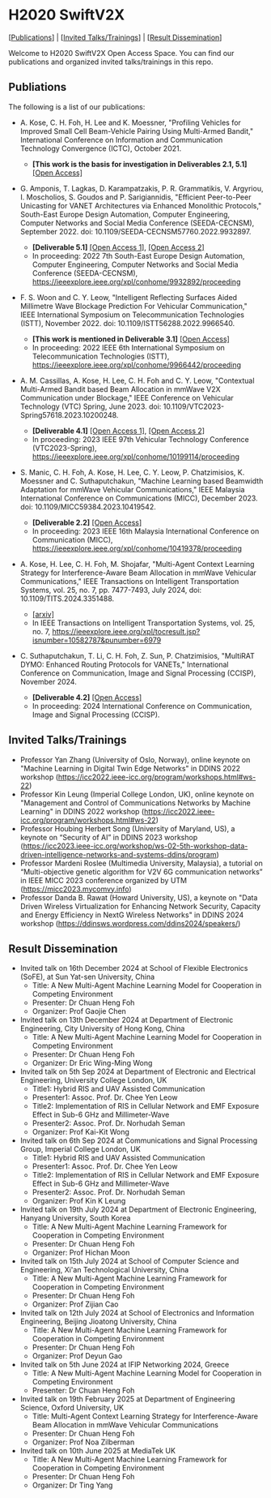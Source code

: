 # H2020 SwiftV2X

[[Publications](#publications)] | [[Invited Talks/Trainings](#invited-talkstrainings)] | [[Result Dissemination](#result-dissemination)]

Welcome to H2020 SwiftV2X Open Access Space. You can find our publications and organized invited talks/trainings in this repo.

## Publiations

The following is a list of our publications:

- A. Kose, C. H. Foh, H. Lee and K. Moessner, "Profiling Vehicles for Improved Small Cell Beam-Vehicle Pairing Using Multi-Armed Bandit,"
  International Conference on Information and Communication Technology Convergence (ICTC), October 2021.
  - **[This work is the basis for investigation in Deliverables 2.1, 5.1]** [[Open Access]](https://openresearch.surrey.ac.uk/esploro/outputs/99602621202346#file-0) 
  
- G. Amponis, T. Lagkas, D. Karampatzakis, P. R. Grammatikis, V. Argyriou, I. Moscholios, S. Goudos and P. Sarigiannidis,
  "Efficient Peer-to-Peer Unicasting for VANET Architectures via Enhanced Monolithic Protocols,"
  South-East Europe Design Automation, Computer Engineering, Computer Networks and Social Media Conference (SEEDA-CECNSM),
  September 2022. doi: 10.1109/SEEDA-CECNSM57760.2022.9932897.
  - **[Deliverable 5.1]** [[Open Access 1]](https://www.researchgate.net/publication/365037998_Efficient_Peer-to-Peer_Unicasting_for_VANET_Architectures_via_Enhanced_Monolithic_Protocols?enrichId=rgreq-61a45c4bb6c8c0df43306fb43af65402-XXX&enrichSource=Y292ZXJQYWdlOzM2NTAzNzk5ODtBUzoxMTQzMTI4MTA5NDUwNTAzOEAxNjY3NDgzNDUxMzY0&el=1_x_2&_esc=publicationCoverPdf),
  [[Open Access 2]](https://github.com/cfoh/h2020-swiftv2x/blob/main/Efficient%20Peer-to-Peer%20Unicasting%20for%20VANET%20Architectures%20via%20Enhanced%20Monolithic%20Protocols.pdf)
  - In proceeding: 2022 7th South-East Europe Design Automation, Computer Engineering, Computer Networks and Social Media Conference (SEEDA-CECNSM),
    https://ieeexplore.ieee.org/xpl/conhome/9932892/proceeding

- F. S. Woon and C. Y. Leow, "Intelligent Reflecting Surfaces Aided Millimetre Wave Blockage Prediction For Vehicular Communication,"
  IEEE International Symposium on Telecommunication Technologies (ISTT), November 2022. doi: 10.1109/ISTT56288.2022.9966540.
  - **[This work is mentioned in Deliverable 3.1]** [[Open Access]](https://github.com/cfoh/h2020-swiftv2x/blob/main/a3-woon.pdf)
  - In proceeding: 2022 IEEE 6th International Symposium on Telecommunication Technologies (ISTT),
    https://ieeexplore.ieee.org/xpl/conhome/9966442/proceeding

- A. M. Cassillas, A. Kose, H. Lee, C. H. Foh and C. Y. Leow, "Contextual Multi-Armed Bandit based Beam Allocation in mmWave V2X Communication
  under Blockage," IEEE Conference on Vehicular Technology (VTC) Spring, June 2023. doi: 10.1109/VTC2023-Spring57618.2023.10200248.
  - **[Deliverable 4.1]** [[Open Access 1]](https://researchprofiles.herts.ac.uk/en/publications/contextual-multi-armed-bandit-based-beam-allocation-in-mmwave-v2x),
  [[Open Access 2]](https://github.com/cfoh/h2020-swiftv2x/blob/main/VTC2023-CMAB-BeamAllocation.pdf)
  - In proceeding: 2023 IEEE 97th Vehicular Technology Conference (VTC2023-Spring), https://ieeexplore.ieee.org/xpl/conhome/10199114/proceeding

- S. Manic, C. H. Foh, A. Kose, H. Lee, C. Y. Leow, P. Chatzimisios, K. Moessner and C. Suthaputchakun,
  "Machine Learning based Beamwidth Adaptation for mmWave Vehicular Communications,"
  IEEE Malaysia International Conference on Communications (MICC), December 2023. doi: 10.1109/MICC59384.2023.10419542.
  - **[Deliverable 2.2]** [[Open Access]](https://github.com/cfoh/h2020-swiftv2x/blob/main/2023323468.pdf)
  - In proceeding: 2023 IEEE 16th Malaysia International Conference on Communication (MICC), https://ieeexplore.ieee.org/xpl/conhome/10419378/proceeding

- A. Kose, H. Lee, C. H. Foh, M. Shojafar, "Multi-Agent Context Learning Strategy for Interference-Aware
  Beam Allocation in mmWave Vehicular Communications,"
  IEEE Transactions on Intelligent Transportation Systems, vol. 25, no. 7, pp. 7477-7493, July 2024, doi: 10.1109/TITS.2024.3351488.
  - [[arxiv]](http://arxiv.org/abs/2401.02323)
  - In IEEE Transactions on Intelligent Transportation Systems, vol. 25, no. 7, https://ieeexplore.ieee.org/xpl/tocresult.jsp?isnumber=10582787&punumber=6979
  
- C. Suthaputchakun, T. Li, C. H. Foh, Z. Sun, P. Chatzimisios, "MultiRAT DYMO: Enhanced Routing Protocols for VANETs,"
  International Conference on Communication, Image and Signal Processing (CCISP), November 2024.
  - **[Deliverable 4.2]** [[Open Access]](https://github.com/cfoh/h2020-swiftv2x/blob/main/ccisp2024-routing.pdf)
  - In proceeding: 2024 International Conference on Communication, Image and Signal Processing (CCISP).
  

## Invited Talks/Trainings

- Professor Yan Zhang (University of Oslo, Norway), online keynote on "Machine Learning in Digital Twin Edge Networks" in DDINS 2022 workshop
  (https://icc2022.ieee-icc.org/program/workshops.html#ws-22)
- Professor Kin Leung (Imperial College London, UK), online keynote on "Management and Control of Communications Networks by Machine Learning" in DDINS 2022 workshop
  (https://icc2022.ieee-icc.org/program/workshops.html#ws-22)
- Professor Houbing Herbert Song (University of Maryland, US), a keynote on “Security of AI” in DDINS 2023 workshop
  (https://icc2023.ieee-icc.org/workshop/ws-02-5th-workshop-data-driven-intelligence-networks-and-systems-ddins/program)
- Professor Mardeni Roslee (Multimedia University, Malaysia), a tutorial on “Multi-objective genetic algorithm for V2V 6G communication networks” in IEEE MICC 2023 conference organized by UTM (https://micc2023.mycomvy.info)
- Professor Danda B. Rawat (Howard University, US), a keynote on "Data Driven Wireless Virtualization for Enhancing Network Security, Capacity and Energy Efficiency in NextG Wireless Networks" in DDINS 2024 workshop (https://ddinsws.wordpress.com/ddins2024/speakers/)

[//]: # (https://ddinsws.wordpress.com/ddins2024/speakers/)

## Result Dissemination
- Invited talk on 16th December 2024 at School of Flexible Electronics (SoFE), at Sun Yat-sen University, China
  - Title: A New Multi-Agent Machine Learning Model for Cooperation in Competing Environment
  - Presenter: Dr Chuan Heng Foh
  - Organizer: Prof Gaojie Chen
- Invited talk on 13th December 2024 at Department of Electronic Engineering, City University of Hong Kong, China
  - Title: A New Multi-Agent Machine Learning Model for Cooperation in Competing Environment
  - Presenter: Dr Chuan Heng Foh
  - Organizer: Dr Eric Wing-Ming Wong
- Invited talk on 5th Sep  2024 at Department of Electronic and Electrical Engineering, University College London, UK
  - Title1: Hybrid RIS and UAV Assisted Communication
  - Presenter1: Assoc. Prof. Dr. Chee Yen Leow
  - Title2: Implementation of RIS in Cellular Network and EMF Exposure Effect in Sub-6 GHz and Millimeter-Wave
  - Presenter2: Assoc. Prof. Dr. Norhudah Seman
  - Organizer: Prof Kai-Kit Wong
- Invited talk on 6th Sep  2024 at Communications and Signal Processing Group, Imperial College London, UK
  - Title1: Hybrid RIS and UAV Assisted Communication
  - Presenter1: Assoc. Prof. Dr. Chee Yen Leow
  - Title2: Implementation of RIS in Cellular Network and EMF Exposure Effect in Sub-6 GHz and Millimeter-Wave
  - Presenter2: Assoc. Prof. Dr. Norhudah Seman
  - Organizer: Prof Kin K Leung
- Invited talk on 19th July 2024 at Department of Electronic Engineering, Hanyang University, South Korea
  - Title: A New Multi-Agent Machine Learning Framework for Cooperation in Competing Environment
  - Presenter: Dr Chuan Heng Foh
  - Organizer: Prof Hichan Moon
- Invited talk on 15th July 2024 at School of Computer Science and Engineering, Xi'an Technological University, China
  - Title: A New Multi-Agent Machine Learning Framework for Cooperation in Competing Environment
  - Presenter: Dr Chuan Heng Foh
  - Organizer: Prof Zijian Cao
- Invited talk on 12th July 2024 at School of Electronics and Information Engineering, Beijing Jioatong University, China
  - Title: A New Multi-Agent Machine Learning Framework for Cooperation in Competing Environment
  - Presenter: Dr Chuan Heng Foh
  - Organizer: Prof Deyun Gao
- Invited talk on 5th June 2024 at IFIP Networking 2024, Greece
  - Title: A New Multi-Agent Machine Learning Model for Cooperation in Competing Environment
  - Presenter: Dr Chuan Heng Foh
- Invited talk on 19th February 2025 at Department of Engineering Science, Oxford University, UK
  - Title: Multi-Agent Context Learning Strategy for Interference-Aware Beam Allocation in mmWave Vehicular Communications
  - Presenter: Dr Chuan Heng Foh
  - Organizer: Prof Noa Zilberman
- Invited talk on 10th June 2025 at MediaTek UK
  - Title: A New Multi-Agent Machine Learning Framework for Cooperation in Competing Environment
  - Presenter: Dr Chuan Heng Foh
  - Organizer: Dr Ting Yang


